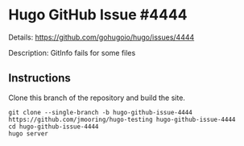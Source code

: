 # Hugo GitHub Issue #4444

Details: <https://github.com/gohugoio/hugo/issues/4444>

Description: GitInfo fails for some files

## Instructions

Clone this branch of the repository and build the site.

```text
git clone --single-branch -b hugo-github-issue-4444 https://github.com/jmooring/hugo-testing hugo-github-issue-4444
cd hugo-github-issue-4444
hugo server
```
